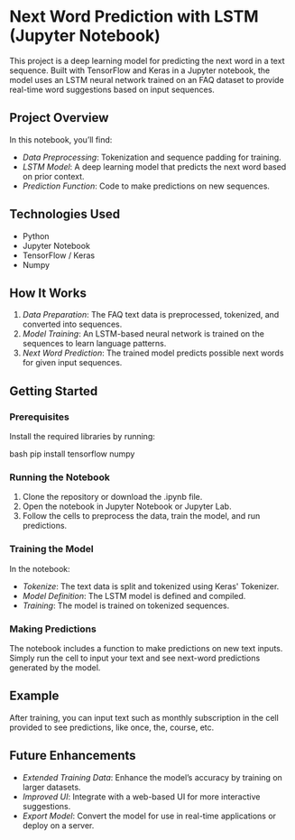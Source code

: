 # Next Word Prediction with LSTM (Jupyter Notebook)

This project is a deep learning model for predicting the next word in a text sequence. Built with TensorFlow and Keras in a Jupyter notebook, the model uses an LSTM neural network trained on an FAQ dataset to provide real-time word suggestions based on input sequences.

## Project Overview

In this notebook, you’ll find:
- *Data Preprocessing*: Tokenization and sequence padding for training.
- *LSTM Model*: A deep learning model that predicts the next word based on prior context.
- *Prediction Function*: Code to make predictions on new sequences.

## Technologies Used

- Python
- Jupyter Notebook
- TensorFlow / Keras
- Numpy

## How It Works

1. *Data Preparation*: The FAQ text data is preprocessed, tokenized, and converted into sequences.
2. *Model Training*: An LSTM-based neural network is trained on the sequences to learn language patterns.
3. *Next Word Prediction*: The trained model predicts possible next words for given input sequences.

## Getting Started

### Prerequisites

Install the required libraries by running:

bash
pip install tensorflow numpy


### Running the Notebook

1. Clone the repository or download the .ipynb file.
2. Open the notebook in Jupyter Notebook or Jupyter Lab.
3. Follow the cells to preprocess the data, train the model, and run predictions.

### Training the Model

In the notebook:
- *Tokenize*: The text data is split and tokenized using Keras' Tokenizer.
- *Model Definition*: The LSTM model is defined and compiled.
- *Training*: The model is trained on tokenized sequences.

### Making Predictions

The notebook includes a function to make predictions on new text inputs. Simply run the cell to input your text and see next-word predictions generated by the model.

## Example

After training, you can input text such as monthly subscription in the cell provided to see predictions, like once, the, course, etc.

## Future Enhancements

- *Extended Training Data*: Enhance the model’s accuracy by training on larger datasets.
- *Improved UI*: Integrate with a web-based UI for more interactive suggestions.
- *Export Model*: Convert the model for use in real-time applications or deploy on a server.

